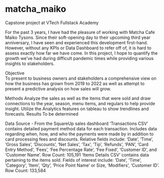 # matcha_maiko
Capstone project at VTech Fullstack Academy

  For the past 3 years, I have had the pleasure of working with Matcha Cafe Maiko Tysons.
Since their soft-opening day to their upcoming third year anniversary, I have seen and experienced this development first-hand.
However, without any KPIs or Data Dashboard to refer off of, it is hard to assess exactly how far we have come.
In this project, I hope to quantify the growth we've had during difficult pandemic times while providing various insights to stakeholders.

Objective	
  To present to business owners and stakeholders a comprehensive view on how the business has grown from 2019 to 2022 as well as attempt to present a predictive analysis on how sales will grow.

Methods
	Analyze the sales as well as the items that were sold and draw connections to the year, season, menu items, and regulars to help provide insight. Utilize the Analytics features on tableau to show trendlines and forecasts.
Results
  To be determined

Data Source - From the SquareUp sales dashboard
  ‘Transactions CSV’ contains detailed payment method data for each transaction. Includes data regarding when, how, and who the payments were made by in addition to card processing fees and discounts. Relative fields include: ‘Date’, ‘Time’, ‘Gross Sales’, ‘Discounts’, ‘Net Sales’, ‘Tax’, ‘Tip’, ‘Refunds’, ‘PAN’, ‘Card Entry Method’, ‘Fees’, ‘Fee Percentage Rate’, ‘Fee Fixed’, ‘Customer ID’, and ‘Customer Name’. Row Count: 105,191
  ‘Items Details CSV’ contains data pertaining to the items sold. Fields of interest include: ‘Date’, ‘Time’, ‘Category’, ‘Item’, ‘Qty’, ‘Price Point Name’ or Size, ‘Modifiers’, ‘Customer ID’. Row Count: 133,584
